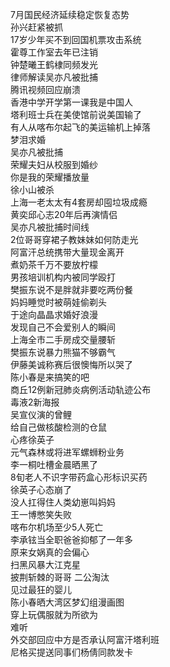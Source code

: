 7月国民经济延续稳定恢复态势  
孙兴赶紧被抓  
17岁少年买不到回国机票攻击系统  
霍尊工作室去年已注销  
钟楚曦王鹤棣同频发光  
律师解读吴亦凡被批捕  
腾讯视频回应崩溃  
香港中学开学第一课我是中国人  
塔利班士兵在美使馆前说美国输了  
有人从喀布尔起飞的美运输机上掉落  
梦泪求婚  
吴亦凡被批捕  
荣耀夫妇从校服到婚纱  
你是我的荣耀播放量  
徐小山被杀  
上海一老太太有4套房却囤垃圾成瘾  
黄奕邱心志20年后再演情侣  
吴亦凡被批捕时间线  
2位哥哥穿裙子教妹妹如何防走光  
阿富汗总统携带大量现金离开  
煮奶茶千万不要放柠檬  
男孩培训机构内被同学殴打  
樊振东说不是胖就非要吃两份餐  
妈妈睡觉时被萌娃偷剃头  
于途向晶晶求婚好浪漫  
发现自己不会爱别人的瞬间  
上海全市二手房成交量腰斩  
樊振东说暴力熊猫不够霸气  
伊藤美诚称赛后很懊悔所以哭了  
陈小春是来搞笑的吧  
商丘12例新冠肺炎病例活动轨迹公布  
毒液2新海报  
吴宣仪演的曾鲤  
给自己做核酸检测的仓鼠  
心疼徐英子  
元气森林或将进军螺蛳粉业务  
李一桐吐槽金晨晒黑了  
8旬老人不识字带药盒心形标识买药  
徐英子心态崩了  
没人扛得住人类幼崽叫妈妈  
王一博憋笑失败  
喀布尔机场至少5人死亡  
李承铉当全职爸爸抑郁了一年多  
原来女娲真的会偏心  
扫黑风暴大江克星  
披荆斩棘的哥哥 二公淘汰  
见过最狂的婴儿  
陈小春晒大湾区梦幻组漫画图  
穿上玩偶服就为所欲为  
难听  
外交部回应中方是否承认阿富汗塔利班  
尼格买提送同事们杨倩同款发卡  

